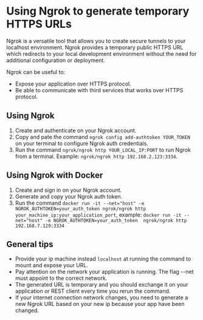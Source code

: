 # Using Ngrok to generate temporary HTTPS URLs

Ngrok is a versatile tool that allows you to create secure tunnels to your localhost environment.  Ngrok provides a temporary public HTTPS URL which redirects to your local development environment without the need for additional configuration or deployment.

Ngrok can be useful to:
- Expose your application over HTTPS protocol.
- Be able to communicate with third services that works over HTTPS protocol.

## Using Ngrok

1. Create and authenticate on your Ngrok account.
2. Copy and pate the command `ngrok config add-authtoken YOUR_TOKEN` on your terminal to configure Ngrok auth credentials.
3. Run the command `ngrok/ngrok http YOUR_LOCAL_IP:PORT` to run Ngrok from a terminal. Example: `ngrok/ngrok http 192.168.2.123:3334`. 

## Using Ngrok with Docker

1. Create and sign in on your Ngrok account.
2. Generate and copy your Ngrok auth token.
3. Run the command `docker run -it --net="host" -e NGROK_AUTHTOKEN=your_auth_token ngrok/ngrok http your_machine_ip:your_application_port`, example: `docker run -it --net="host" -e NGROK_AUTHTOKEN=your_auth_token  ngrok/ngrok http 192.168.7.129:3334`


## General tips
- Provide your ip machine instead `localhost` at running the command to mount and expose your URL.
- Pay attention on the network your application is running. The flag --net must appoint to the correct network.
- The generated URL is temporary and you should exchange it on your application or REST client every time you rerun the command.
- If your internet connection network changes, you need to generate a new Ngrok URL based on your new ip because your app have been changed.